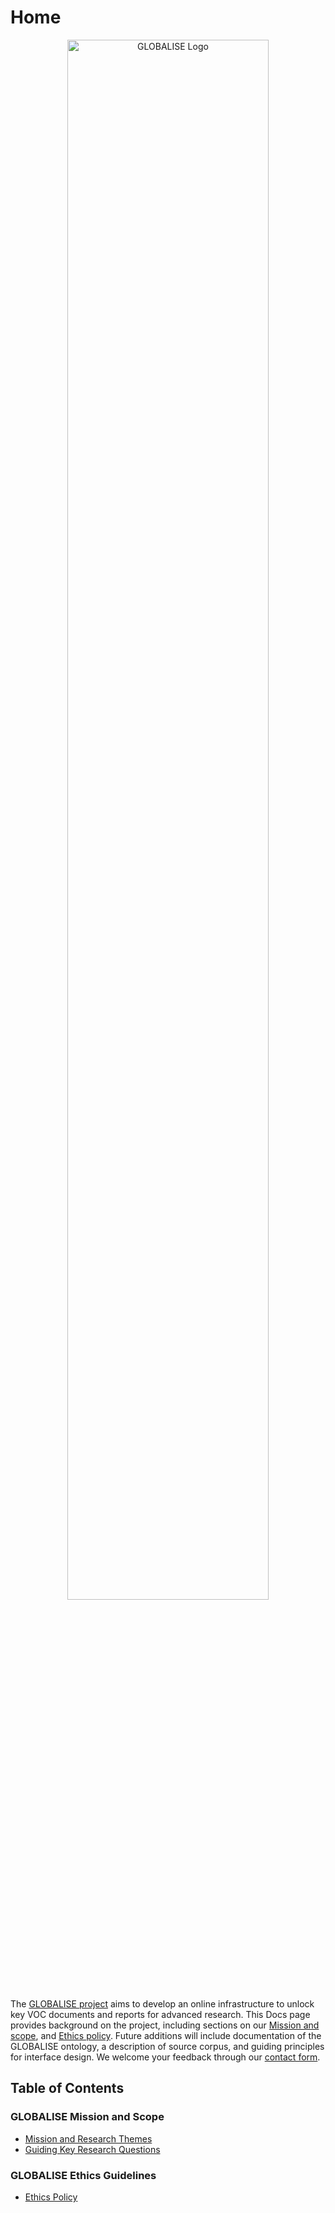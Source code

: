 <!-- ---
hide:
  - toc
--- -->

# Home 

<!-- ![GLOBALISE G](static/img/logo/globalise_g.svg) -->
<p style="text-align: center">
<img src="static/img/logo/globalise.svg" alt="GLOBALISE Logo" width="80%"/> <br>
</p>




The [GLOBALISE project](https://globalise.huygens.knaw.nl/) aims to develop an online infrastructure to unlock key VOC documents and reports for advanced research. This Docs page provides background on the project, including sections on our [Mission and scope](mission/mission_researchthemes.md), and [Ethics policy](ethics/policy.md). Future additions will include documentation of the GLOBALISE ontology, a description of source corpus, and guiding principles for interface design. We welcome your feedback through our [contact form](https://globalise.huygens.knaw.nl/contact-us/).

## Table of Contents

### GLOBALISE Mission and Scope

- [Mission and Research Themes](mission/mission_researchthemes.md)
- [Guiding Key Research Questions](mission/themes-questions.md)

### GLOBALISE Ethics Guidelines

- [Ethics Policy](ethics/policy.md)
<!-- - [Ethical Review of Work Processes](ethics/workflow-review.md) -->
    

